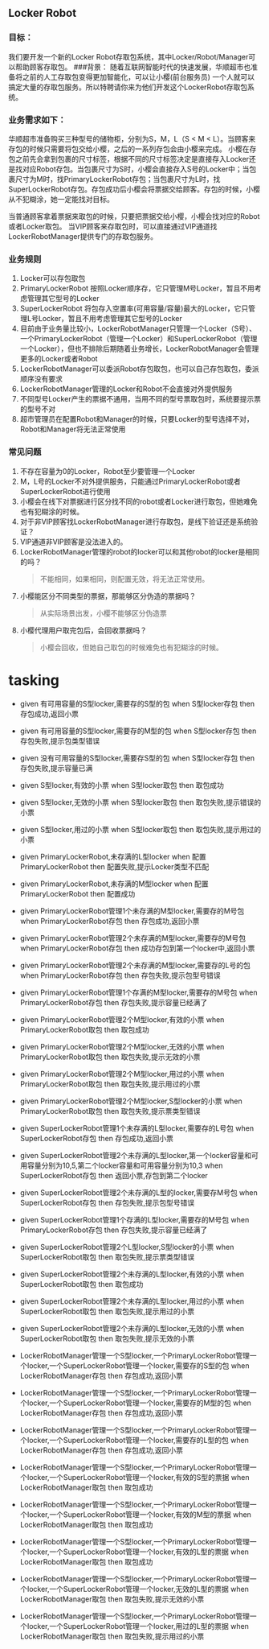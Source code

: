 ## Locker Robot

### 目标：
我们要开发一个新的Locker Robot存取包系统，其中Locker/Robot/Manager可以帮助顾客存取包。
###背景：
随着互联网智能时代的快速发展，华顺超市也准备将之前的人工存取包变得更加智能化，可以让小樱(前台服务员) 一个人就可以搞定大量的存取包服务。所以特聘请你来为他们开发这个LockerRobot存取包系统。

### 业务需求如下：
华顺超市准备购买三种型号的储物柜，分别为S，M，L（S < M < L）。当顾客来存包的时候只需要将包交给小樱，之后的一系列存包会由小樱来完成。
小樱在存包之前先会拿到包裹的尺寸标签，根据不同的尺寸标签决定是直接存入Locker还是找对应Robot存包。当包裹尺寸为S时，小樱会直接存入S号的Locker中；当包裹尺寸为M时，找PrimaryLockerRobot存包；当包裹尺寸为L时，找SuperLockerRobot存包。存包成功后小樱会将票据交给顾客。存包的时候，小樱从不犯糊涂，她一定能找对目标。

当普通顾客拿着票据来取包的时候，只要把票据交给小樱，小樱会找对应的Robot或者Locker取包。
当VIP顾客来存取包时，可以直接通过VIP通道找LockerRobotManager提供专门的存取包服务。

### 业务规则
1. Locker可以存包取包
2. PrimaryLockerRobot 按照Locker顺序存，它只管理M号Locker，暂且不用考虑管理其它型号的Locker
3. SuperLockerRobot 将包存入空置率(可用容量/容量)最大的Locker，它只管理L号Locker，暂且不用考虑管理其它型号的Locker
4. 目前由于业务量比较小，LockerRobotManager只管理一个Locker（S号）、一个PrimaryLockerRobot（管理一个Locker）和SuperLockerRobot（管理一个Locker），但也不排除后期随着业务增长，LockerRobotManager会管理更多的Locker或者Robot
5. LockerRobotManager可以委派Robot存包取包，也可以自己存包取包，委派顺序没有要求
6. LockerRobotManager管理的Locker和Robot不会直接对外提供服务
7. 不同型号Locker产生的票据不通用，当用不同的型号票取包时，系统要提示票的型号不对
8. 超市管理员在配置Robot和Manager的时候，只要Locker的型号选择不对，Robot和Manager将无法正常使用


### 常见问题
1. 不存在容量为0的Locker，Robot至少要管理一个Locker
2. M，L号的Locker不对外提供服务，只能通过PrimaryLockerRobot或者SuperLockerRobot进行使用
3. 小樱会在线下对票据进行区分找不同的robot或者Locker进行取包，但她难免也有犯糊涂的时候。
4. 对于非VIP顾客找LockerRobotManager进行存取包，是线下验证还是系统验证？
5. VIP通道非VIP顾客是没法进入的。
6. LockerRobotManager管理的robot的locker可以和其他robot的locker是相同的吗？
    >不能相同，如果相同，则配置无效，将无法正常使用。
7. 小樱能区分不同类型的票据，那能够区分伪造的票据吗？
    >从实际场景出发，小樱不能够区分伪造票
8. 小樱代理用户取完包后，会回收票据吗？
    >小樱会回收，但她自己取包的时候难免也有犯糊涂的时候。

# tasking

- given 有可用容量的S型locker,需要存的S型的包 when S型locker存包 then 存包成功,返回小票
- given 有可用容量的S型locker,需要存的M型的包 when S型locker存包 then 存包失败,提示包类型错误
- given 没有可用容量的S型locker,需要存S型的包 when S型locker存包 then 存包失败,提示容量已满

- given S型locker,有效的小票 when S型locker取包 then 取包成功
- given S型locker,无效的小票 when S型locker取包 then 取包失败,提示错误的小票
- given S型locker,用过的小票 when S型locker取包 then 取包失败,提示用过的小票

- given PrimaryLockerRobot,未存满的L型locker when 配置PrimaryLockerRobot then 配置失败,提示Locker类型不匹配
- given PrimaryLockerRobot,未存满的M型locker when 配置PrimaryLockerRobot then 配置成功
- given PrimaryLockerRobot管理1个未存满的M型locker,需要存的M号包 when PrimaryLockerRobot存包 then 存包成功,返回小票
- given PrimaryLockerRobot管理2个未存满的M型locker,需要存的M号包 when PrimaryLockerRobot存包 then 成功存包到第一个locker中,返回小票
- given PrimaryLockerRobot管理2个未存满的M型locker,需要存的L号的包 when PrimaryLockerRobot存包 then 存包失败,提示包型号错误
- given PrimaryLockerRobot管理1个存满的M型locker,需要存的M号包 when PrimaryLockerRobot存包 then 存包失败,提示容量已经满了

- given PrimaryLockerRobot管理2个M型locker,有效的小票 when PrimaryLockerRobot取包 then 取包成功
- given PrimaryLockerRobot管理2个M型locker,无效的小票 when PrimaryLockerRobot取包 then 取包失败,提示无效的小票
- given PrimaryLockerRobot管理2个M型locker,用过的小票 when PrimaryLockerRobot取包 then 取包失败,提示用过的小票
- given PrimaryLockerRobot管理2个M型locker,S型locker的小票 when PrimaryLockerRobot取包 then 取包失败,提示票类型错误

- given SuperLockerRobot管理1个未存满的L型locker,需要存的L号包 when SuperLockerRobot存包 then 存包成功,返回小票
- given SuperLockerRobot管理2个未存满的L型locker,第一个locker容量和可用容量分别为10,5,第二个locker容量和可用容量分别为10,3 when SuperLockerRobot存包 then 返回小票,存包到第二个locker
- given SuperLockerRobot管理2个未存满的L型的locker,需要存M号包 when SuperLockerRobot存包 then 存包失败,提示包型号错误
- given SuperLockerRobot管理1个存满的L型locker,需要存的M号包 when PrimaryLockerRobot存包 then 存包失败,提示容量已经满了

- given SuperLockerRobot管理2个L型locker,S型locker的小票 when SuperLockerRobot取包 then 取包失败,提示票类型错误
- given SuperLockerRobot管理2个未存满的L型locker,有效的小票 when SuperLockerRobot取包 then 取包成功
- given SuperLockerRobot管理2个未存满的L型locker,用过的小票 when SuperLockerRobot取包 then 取包失败,提示用过的小票
- given SuperLockerRobot管理2个未存满的L型locker,无效的小票 when SuperLockerRobot取包 then 取包失败,提示无效的小票


- LockerRobotManager管理一个S型locker,一个PrimaryLockerRobot管理一个locker,一个SuperLockerRobot管理一个locker,需要存的S型的包 when LockerRobotManager存包 then 存包成功,返回小票
- LockerRobotManager管理一个S型locker,一个PrimaryLockerRobot管理一个locker,一个SuperLockerRobot管理一个locker,需要存的M型的包 when LockerRobotManager存包 then 存包成功,返回小票
- LockerRobotManager管理一个S型locker,一个PrimaryLockerRobot管理一个locker,一个SuperLockerRobot管理一个locker,需要存的L型的包 when LockerRobotManager存包 then 存包成功,返回小票

- LockerRobotManager管理一个S型locker,一个PrimaryLockerRobot管理一个locker,一个SuperLockerRobot管理一个locker,有效的S型的票据 when LockerRobotManager取包 then 取包成功
- LockerRobotManager管理一个S型locker,一个PrimaryLockerRobot管理一个locker,一个SuperLockerRobot管理一个locker,有效的M型的票据 when LockerRobotManager取包 then 取包成功
- LockerRobotManager管理一个S型locker,一个PrimaryLockerRobot管理一个locker,一个SuperLockerRobot管理一个locker,有效的L型的票据 when LockerRobotManager取包 then 取包成功
- LockerRobotManager管理一个S型locker,一个PrimaryLockerRobot管理一个locker,一个SuperLockerRobot管理一个locker,无效的L型的票据 when LockerRobotManager取包 then 取包失败,提示无效的小票
- LockerRobotManager管理一个S型locker,一个PrimaryLockerRobot管理一个locker,一个SuperLockerRobot管理一个locker,用过的L型的票据 when LockerRobotManager取包 then 取包失败,提示用过的小票


 
